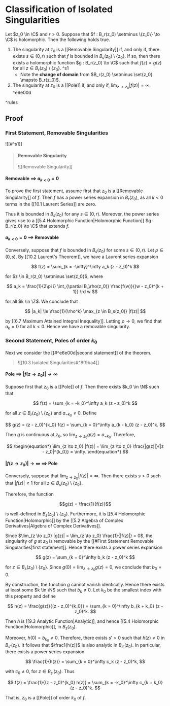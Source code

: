 # Classification of Isolated Singularities

Let $z_0 \in \C$ and $r > 0$. Suppose that $f : B_r(z_0) \setminus \{z_0\} \to \C$ is holomorphic. Then the following holds true.

1.  The singularity at $z_0$ is a [[Removable Singularity]] if, and only if, there exists $s \in (0, r)$ such that $f$ is bounded in $B_s(z_0) \setminus \{z_0\}$. If so, then there exists a holomorphic function $g : B_r(z_0) \to \C$ such that $f(z) = g(z)$ for all $z \in B_r(z_0) \setminus \{z_0\}$. ^s1
	- Note the **change of domain** from $B_r(z_0) \setminus \set{z_0} \mapsto B_r(z_0)$.
2.  The singularity at $z_0$ is a [[Pole]] if, and only if, $\lim_{z \to z_0} |f(z)| = \infty$. ^e6e00d

^rules

## Proof

### First Statement, Removable Singularities

![[#^s1]]

> #### Removable Singularity
> ![[Removable Singularity]]

#### Removable ==> $a_{k < 0} = 0$

To prove the first statement, assume first that $z_0$ is a [[Removable Singularity]] of $f$. Then $f$ has a power series expansion in $B_r(z_0)$, as all $k < 0$ terms in the [[10.1 Laurent Series]] are zero. 

Thus it is bounded in $B_s(z_0)$ for any $s \in (0, r)$. Moreover, the power series gives rise to a [[5.4 Holomorphic Function|Holomorphic Function]] $g : B_r(z_0) \to \C$ that extends $f$.

#### $a_{k < 0} = 0$ ==> Removable

Conversely, suppose that $f$ is bounded in $B_s(z_0)$ for some $s \in (0, r)$. Let $\rho \in (0, s)$. By [[10.2 Laurent's Theorem]], we have a Laurent series expansion

$$
f(z) = \sum_{k = -\infty}^\infty a_k (z - z_0)^k
$$

for $z \in B_r(z_0) \setminus \set{z_0}$, where

$$
a_k = \frac{1}{2\pi i} \int_{\partial B_\rho(z_0)} \frac{f(w)}{(w - z_0)^{k + 1}} \rd w
$$

for all $k \in \Z$. We conclude that

$$
|a_k| \le \frac{1}{\rho^k} \max_{z \in B_s(z_0)} |f(z)|
$$

by [[6.7 Maximum Attained Integral Inequality]]. Letting $\rho \to 0$, we find that $a_k = 0$ for all $k < 0$. Hence we have a removable singularity.

### Second Statement, Poles of order $k_0$

Next we consider the [[#^e6e00d|second statement]] of the theorem.

> ![[10.3 Isolated Singularities#^8f9ba4]]

#### Pole ==> $|f(z \to z_0)| \to \infty$

Suppose first that $z_0$ is a [[Pole]] of $f$. Then there exists $k_0 \in \N$ such that

$$
f(z) = \sum_{k = -k_0}^\infty a_k (z - z_0)^k
$$

for all $z \in B_r(z_0) \setminus \{z_0\}$ and $a_{-k_0} \neq 0$. Define

$$
g(z) = (z - z_0)^{k_0} f(z) = \sum_{k = 0}^\infty a_{k - k_0} (z - z_0)^k.
$$

Then $g$ is continuous at $z_0$, so $\lim_{z \to z_0} g(z) = a_{-k_0}$. Therefore,

$$
\begin{equation*} \lim_{z \to z_0} |f(z)| = \lim_{z \to z_0} \frac{|g(z)|}{|z - z_0|^{k_0}} = \infty. \end{equation*}
$$

#### $|f(z \to z_0)| \to \infty$ ==> Pole

Conversely, suppose that $\lim_{z \to z_0} |f(z)| = \infty$. Then there exists $s > 0$ such that $|f(z)| \ge 1$ for all $z \in B_s(z_0) \setminus \{z_0\}$. 

Therefore, the function 

$$g(z) = \frac{1}{f(z)}$$

is well-defined in $B_s(z_0) \setminus \{z_0\}$. Furthermore, it is [[5.4 Holomorphic Function|Holomorphic]] by the [[5.2 Algebra of Complex Derivatives|Algebra of Complex Derivatives]]. 

Since $\lim_{z \to z_0} |g(z)| = \lim_{z \to z_0} \frac{1}{|f(z)|} = 0$, the singularity of $g$ at $z_0$ is removable by the [[#First Statement Removable Singularities|first statement]]. Hence there exists a power series expansion

$$
g(z) = \sum_{k = 0}^\infty b_k (z - z_0)^k
$$

for $z \in B_s(z_0) \setminus \{z_0\}$. Since $g(0) = \lim_{z \to z_0} g(z) = 0$, we conclude that $b_0 = 0$.

By construction, the function $g$ cannot vanish identically. Hence there exists at least some $k \in \N$ such that $b_k \neq 0$. Let $k_0$ be the smallest index with this property and define

$$
h(z) = \frac{g(z)}{(z - z_0)^{k_0}} = \sum_{k = 0}^\infty b_{k + k_0} (z - z_0)^k.
$$

Then $h$ is [[9.3 Analytic Function|Analytic]], and hence [[5.4 Holomorphic Function|Holomorphic]], in $B_s(z_0)$. 

Moreover, $h(0) = b_{k_0} \neq 0$. Therefore, there exists $s' > 0$ such that $h(z) \neq 0$ in $B_{s'}(z_0)$. It follows that $\frac1{h(z)}$ is also analytic in $B_{s'}(z_0)$. In particular, there exists a power series expansion

$$
\frac{1}{h(z)} = \sum_{k = 0}^\infty c_k (z - z_0)^k,
$$

with $c_0 \neq 0$, for $z \in B_{s'}(z_0)$. Thus

$$
f(z) = \frac{1}{(z - z_0)^{k_0} h(z)} = \sum_{k = -k_0}^\infty c_{k + k_0} (z - z_0)^k.
$$

That is, $z_0$ is a [[Pole]] of order $k_0$ of $f$.